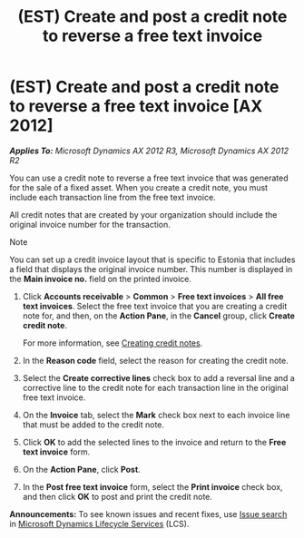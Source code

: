 ﻿---
title: (EST) Create and post a credit note to reverse a free text invoice
TOCTitle: (EST) Create and post a credit note to reverse a free text invoice
ms:assetid: 904f4117-c1a3-489b-8225-f1bec1b52911
ms:mtpsurl: https://technet.microsoft.com/en-us/library/JJ710864(v=AX.60)
ms:contentKeyID: 49385260
ms.date: 04/18/2014
mtps_version: v=AX.60
f1_keywords:
- reversal
- free text invoice
- fixed asset
- credit note
- post a credit note
- create a credit note
- reverse free text invoice
---

# (EST) Create and post a credit note to reverse a free text invoice [AX 2012]


_**Applies To:** Microsoft Dynamics AX 2012 R3, Microsoft Dynamics AX 2012 R2_

You can use a credit note to reverse a free text invoice that was generated for the sale of a fixed asset. When you create a credit note, you must include each transaction line from the free text invoice.

All credit notes that are created by your organization should include the original invoice number for the transaction.


> [!NOTE]
> <P>You can set up a credit invoice layout that is specific to Estonia that includes a field that displays the original invoice number. This number is displayed in the <STRONG>Main invoice no.</STRONG> field on the printed invoice.</P>



1.  Click **Accounts receivable** \> **Common** \> **Free text invoices** \> **All free text invoices**. Select the free text invoice that you are creating a credit note for, and then, on the **Action Pane**, in the **Cancel** group, click **Create credit note**.
    
    For more information, see [Creating credit notes](creating-credit-notes.md).

2.  In the **Reason code** field, select the reason for creating the credit note.

3.  Select the **Create corrective lines** check box to add a reversal line and a corrective line to the credit note for each transaction line in the original free text invoice.

4.  On the **Invoice** tab, select the **Mark** check box next to each invoice line that must be added to the credit note.

5.  Click **OK** to add the selected lines to the invoice and return to the **Free text invoice** form.

6.  On the **Action Pane**, click **Post**.

7.  In the **Post free text invoice** form, select the **Print invoice** check box, and then click **OK** to post and print the credit note.

  
**Announcements:** To see known issues and recent fixes, use [Issue search](http://go.microsoft.com/fwlink/?linkid=389258) in [Microsoft Dynamics Lifecycle Services](http://go.microsoft.com/fwlink/?linkid=306505) (LCS).


